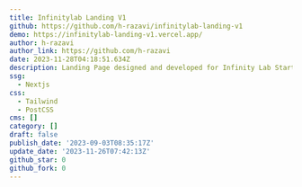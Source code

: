 ```yaml
---
title: Infinitylab Landing V1
github: https://github.com/h-razavi/infinitylab-landing-v1
demo: https://infinitylab-landing-v1.vercel.app/
author: h-razavi
author_link: https://github.com/h-razavi
date: 2023-11-28T04:18:51.634Z
description: Landing Page designed and developed for Infinity Lab Startup Studio
ssg:
  - Nextjs
css:
  - Tailwind
  - PostCSS
cms: []
category: []
draft: false
publish_date: '2023-09-03T08:35:17Z'
update_date: '2023-11-26T07:42:13Z'
github_star: 0
github_fork: 0
---
```

